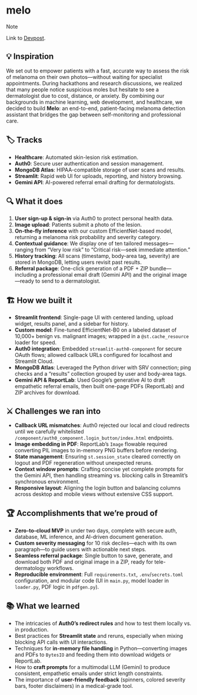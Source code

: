 # melo

>[!Note]
>Link to [Devpost](https://devpost.com/software/melo-39fqwa).

## 💡 Inspiration
We set out to empower patients with a fast, accurate way to assess the risk of melanoma on their own photos—without waiting for specialist appointments. During hackathons and research discussions, we realized that many people notice suspicious moles but hesitate to see a dermatologist due to cost, distance, or anxiety. By combining our backgrounds in machine learning, web development, and healthcare, we decided to build **Melo**: an end-to-end, patient-facing melanoma detection assistant that bridges the gap between self-monitoring and professional care.

## 🏷️ Tracks
- **Healthcare**: Automated skin-lesion risk estimation.  
- **Auth0**: Secure user authentication and session management.  
- **MongoDB Atlas**: HIPAA-compatible storage of user scans and results.  
- **Streamlit**: Rapid web UI for uploads, reporting, and history browsing.  
- **Gemini API**: AI-powered referral email drafting for dermatologists.

## 🔍 What it does
1. **User sign-up & sign-in** via Auth0 to protect personal health data.  
2. **Image upload**: Patients submit a photo of the lesion.  
3. **On-the-fly inference** with our custom EfficientNet-based model, returning a melanoma risk probability and severity category.  
4. **Contextual guidance**: We display one of ten tailored messages—ranging from “Very low risk” to “Critical risk—seek immediate attention.”  
5. **History tracking**: All scans (timestamp, body-area tag, severity) are stored in MongoDB, letting users revisit past results.  
6. **Referral package**: One-click generation of a PDF + ZIP bundle—including a professional email draft (Gemini API) and the original image—ready to send to a dermatologist.

## 🏗️ How we built it
- **Streamlit frontend**: Single-page UI with centered landing, upload widget, results panel, and a sidebar for history.  
- **Custom model**: Fine-tuned EfficientNet-B0 on a labeled dataset of 10,000+ benign vs. malignant images; wrapped in a `@st.cache_resource` loader for speed.  
- **Auth0 integration**: Embedded `streamlit-auth0-component` for secure OAuth flows; allowed callback URLs configured for localhost and Streamlit Cloud.  
- **MongoDB Atlas**: Leveraged the Python driver with SRV connection; ping checks and a “results” collection grouped by user and body-area tags.  
- **Gemini API & ReportLab**: Used Google’s generative AI to draft empathetic referral emails, then built one-page PDFs (ReportLab) and ZIP archives for download.

## ⚔️ Challenges we ran into
- **Callback URL mismatches**: Auth0 rejected our local and cloud redirects until we carefully whitelisted `/component/auth0_component.login_button/index.html` endpoints.  
- **Image embedding in PDF**: ReportLab’s `Image` flowable required converting PIL images to in-memory PNG buffers before rendering.  
- **State management**: Ensuring `st.session_state` cleared correctly on logout and PDF regeneration without unexpected reruns.  
- **Context window prompts**: Crafting concise yet complete prompts for the Gemini API, then handling streaming vs. blocking calls in Streamlit’s synchronous environment.  
- **Responsive layout**: Aligning the login button and balancing columns across desktop and mobile views without extensive CSS support.

## 🏆 Accomplishments that we’re proud of
- **Zero-to-cloud MVP** in under two days, complete with secure auth, database, ML inference, and AI-driven document generation.  
- **Custom severity messaging** for 10 risk deciles—each with its own paragraph—to guide users with actionable next steps.  
- **Seamless referral package**: Single button to save, generate, and download both PDF and original image in a ZIP, ready for tele-dermatology workflows.  
- **Reproducible environment**: Full `requirements.txt`, `.env`/`secrets.toml` configuration, and modular code (UI in `main.py`, model loader in `loader.py`, PDF logic in `pdfgen.py`).

## 📚 What we learned
- The intricacies of **Auth0’s redirect rules** and how to test them locally vs. in production.  
- Best practices for **Streamlit state** and reruns, especially when mixing blocking API calls with UI interactions.  
- Techniques for **in-memory file handling** in Python—converting images and PDFs to `BytesIO` and feeding them into download widgets or ReportLab.  
- How to **craft prompts** for a multimodal LLM (Gemini) to produce consistent, empathetic emails under strict length constraints.  
- The importance of **user-friendly feedback** (spinners, colored severity bars, footer disclaimers) in a medical-grade tool.
